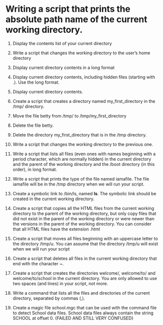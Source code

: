 # Writing a script that prints the absolute path name of the current working directory.

1. Display the contents list of your current directory

2. Write a script that changes the working directory to the user’s home directory

3. Display current directory contents in a long format

4. Display current directory contents, including hidden files (starting with .). Use the long format.

5. Display current directory contents.

6. Create a script that creates a directory named my_first_directory in the /tmp/ directory.

7. Move the file betty from /tmp/ to /tmp/my_first_directory

8. Delete the file betty.

9. Delete the directory my_first_directory that is in the /tmp directory.

10. Write a script that changes the working directory to the previous one.

11. Write a script that lists all files (even ones with names beginning with a period character, which are normally hidden) in the current directory and the parent of the working directory and the /boot directory (in this order), in long format.

12. Write a script that prints the type of the file named iamafile. The file iamafile will be in the /tmp directory when we will run your script.

13. Create a symbolic link to /bin/ls, named __ls__. The symbolic link should be created in the current working directory.

14. Create a script that copies all the HTML files from the current working directory to the parent of the working directory, but only copy files that did not exist in the parent of the working directory or were newer than the versions in the parent of the working directory.
You can consider that all HTML files have the extension .html

15. Create a script that moves all files beginning with an uppercase letter to the directory /tmp/u.
You can assume that the directory /tmp/u will exist when we will run your script

16. Create a script that deletes all files in the current working directory that end with the character ~.

17. Create a script that creates the directories welcome/, welcome/to/ and welcome/to/school in the current directory.
You are only allowed to use two spaces (and lines) in your script, not more.

18. Write a command that lists all the files and directories of the current directory, separated by commas (,).

19. Create a magic file school.mgc that can be used with the command file to detect School data files. School data files always contain the string SCHOOL at offset 0. {FAILED AND STILL VERY CONFUSED}
